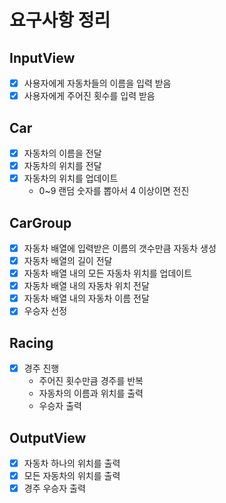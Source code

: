 # 요구사항 정리
## InputView
- [X] 사용자에게 자동차들의 이름을 입력 받음
- [X] 사용자에게 주어진 횟수를 입력 받음

## Car
- [X] 자동차의 이름을 전달
- [X] 자동차의 위치를 전달
- [X] 자동차의 위치를 업데이트
  * 0~9 랜덤 숫자를 뽑아서 4 이상이면 전진

## CarGroup
- [X] 자동차 배열에 입력받은 이름의 갯수만큼 자동차 생성
- [X] 자동차 배열의 길이 전달
- [X] 자동차 배열 내의 모든 자동차 위치를 업데이트
- [X] 자동차 배열 내의 자동차 위치 전달
- [X] 자동차 배열 내의 자동차 이름 전달
- [X] 우승자 선정

## Racing
- [X] 경주 진행
  * 주어진 횟수만큼 경주를 반복
  * 자동차의 이름과 위치를 출력
  * 우승자 출력

## OutputView
- [X] 자동차 하나의 위치를 출력
- [X] 모든 자동차의 위치를 출력
- [X] 경주 우승자 출력